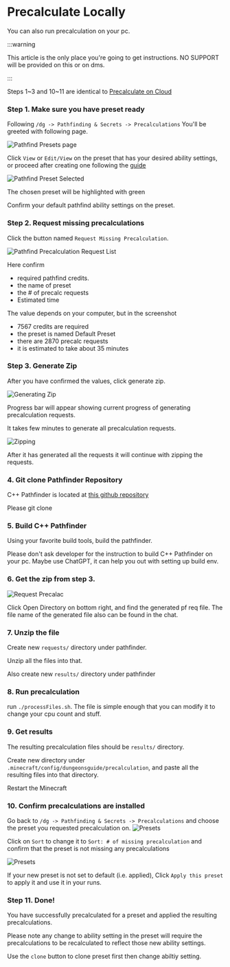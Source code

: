 # Precalculate Locally

You can also run precalculation on your pc.

:::warning

This article is the only place you're going to get instructions. NO SUPPORT will be provided on this or on dms.

:::


Steps 1\~3 and 10\~11 are identical to [Precalculate on Cloud](./precalculate-on-cloud)

### Step 1. Make sure you have preset ready

Following `/dg -> Pathfinding & Secrets -> Precalculations` You'll be greeted with following page.

![Pathfind Presets page](./img/screenshot1.png)

Click `View` or `Edit/View` on the preset that has your desired ability settings, or proceed after creating one following the [guide](/docs/pathfinding/presets/creating-preset)

![Pathfind Preset Selected](./img/screenshot2.png)

The chosen preset will be highlighted with green

Confirm your default pathfind ability settings on the preset.

### Step 2. Request missing precalculations

Click the button named `Request Missing Precalculation`.

![Pathfind Precalculation Request List](./img/screenshot3.png)

Here confirm 
- required pathfind credits.
- the name of preset
- the # of precalc requests
- Estimated time

The value depends on your computer, but in the screenshot 
- 7567 credits are required
- the preset is named Default Preset
- there are 2870 precalc requests
- it is estimated to take about 35 minutes

### Step 3. Generate Zip

After you have confirmed the values, click generate zip.

![Generating Zip](./img/screenshot4.png)

Progress bar will appear showing current progress of generating precalculation requests.

It takes few minutes to generate all precalculation requests.

![Zipping](./img/screenshot5.png)

After it has generated all the requests it will continue with zipping the requests.

### 4. Git clone Pathfinder Repository

C++ Pathfinder is located at [this github repository](https://github.com/Dungeons-Guide/Pathfinder)

Please git clone

### 5. Build C++ Pathfinder

Using your favorite build tools, build the pathfinder.

Please don't ask developer for the instruction to build C++ Pathfinder on your pc. Maybe use ChatGPT, it can help you out with setting up build env.

### 6. Get the zip from step 3.

![Request Precalac](./img/screenshot7.png)

Click Open Directory on bottom right, and find the generated pf req file.
The file name of the generated file also can be found in the chat.

### 7. Unzip the file

Create new `requests/` directory under pathfinder.

Unzip all the files into that.

Also create new `results/` directory under pathfinder

### 8. Run precalculation

run `./processFiles.sh`. The file is simple enough that you can modify it to change your cpu count and stuff.

### 9. Get results

The resulting precalculation files should be `results/` directory.

Create new directory under `.minecraft/config/dungeonsguide/precalculation`, and paste all the resulting files into that directory.

Restart the Minecraft

### 10. Confirm precalculations are installed

Go back to `/dg -> Pathfinding & Secrets -> Precalculations` and choose the preset you requested precalculation on.
![Presets](./img/screenshot16.png)

Click on `Sort` to change it to `Sort: # of missing precalculation` and confirm that the preset is not missing any precalculations

![Presets](./img/screenshot17.png)

If your new preset is not set to default (i.e. applied), Click `Apply this preset` to apply it and use it in your runs.


### Step 11. Done!

You have successfully precalculated for a preset and applied the resulting precalculations.

Please note any change to ability setting in the preset will require the precalculations to be recalculated to reflect those new ability settings.

Use the `clone` button to clone preset first then change abiltiy setting. 
